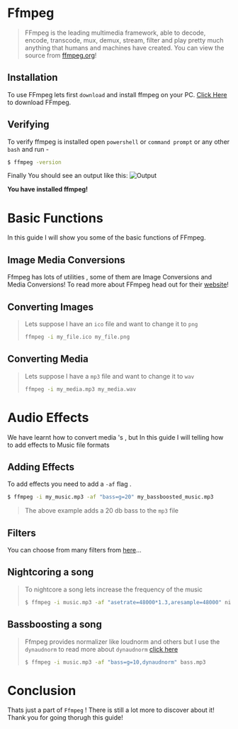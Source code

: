 # Ffmpeg

> FFmpeg is the leading multimedia framework, able to decode, encode, transcode, mux, demux, stream, filter and play pretty much anything that humans and machines have created. You can view the source from [ffmpeg.org](ffmpeg.org)!

## Installation

To use FFmpeg lets first `download` and install ffmpeg on your PC.
[Click Here](https://http://ffmpeg.org/) to download FFmpeg.

## Verifying

To verify ffmpeg is installed open `powershell` or `command prompt` or any other `bash` and run -

```bash
$ ffmpeg -version
```

Finally You should see an output like this:
![Output](https://blogs.starstracker.xyz/img/ffmpeg-guide/verify.png)

**You have installed ffmpeg!**

# Basic Functions

In this guide I will show you some of the basic functions of FFmpeg.

## Image Media Conversions
Ffmpeg has lots of utilities , some of them are Image Conversions and Media Conversions! To read more about FFmpeg head out for their [website](https://http://ffmpeg.org/)!

## Converting Images 
> Lets suppose I have an `ico` file and want to change it to `png`
> ```bash
> ffmpeg -i my_file.ico my_file.png
> ```

## Converting Media
> Lets suppose I have a `mp3` file and want to change it to `wav`
> ```bash
> ffmpeg -i my_media.mp3 my_media.wav
> ```

# Audio Effects

We have learnt how to convert media 's , but In this guide I will telling how to add effects to Music file formats

## Adding Effects

To add effects you need to add a `-af` flag .

```bash
$ ffmpeg -i my_music.mp3 -af "bass=g=20" my_bassboosted_music.mp3
```

> The above example adds a 20 db bass to the `mp3` file

## Filters

You can choose from many filters from [here](https://ffmpeg.org/ffmpeg-filters.html)...

## Nightcoring a song

> To nightcore a song lets increase the frequency of the music
>
> ```bash
> $ ffmpeg -i music.mp3 -af "asetrate=48000*1.3,aresample=48000" nightcore.mp3
> ```

## Bassboosting a song

> Ffmpeg provides normalizer like loudnorm and others but I use the `dynaudnorm` to read more about `dynaudnorm` [click here](http://ffmpeg.org/ffmpeg-filters.html#dynaudnorm)
>
> ```bash
> $ ffmpeg -i music.mp3 -af "bass=g=10,dynaudnorm" bass.mp3
> ```

# Conclusion

Thats just a part of `Ffmpeg` ! There is still a lot more to discover about it!<br/>
Thank you for going thorugh this guide! 
